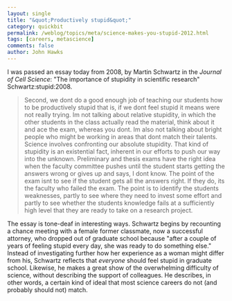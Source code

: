 ```yaml
---
layout: single 
title: "&quot;Productively stupid&quot;" 
category: quickbit
permalink: /weblog/topics/meta/science-makes-you-stupid-2012.html
tags: [careers, metascience] 
comments: false 
author: John Hawks 
---
```


I was passed an essay today from 2008, by Martin Schwartz in the <em>Journal of Cell Science</em>: "The importance of stupidity in scientific research" <bib>Schwartz:stupid:2008</bib>. 

<blockquote>Second, we dont do a good enough job of teaching our students how to be productively stupid  that is, if we dont feel stupid it means were not really trying. Im not talking about relative stupidity, in which the other students in the class actually read the material, think about it and ace the exam, whereas you dont. Im also not talking about bright people who might be working in areas that dont match their talents. Science involves confronting our absolute stupidity. That kind of stupidity is an existential fact, inherent in our efforts to push our way into the unknown. Preliminary and thesis exams have the right idea when the faculty committee pushes until the student starts getting the answers wrong or gives up and says, I dont know. The point of the exam isnt to see if the student gets all the answers right. If they do, its the faculty who failed the exam. The point is to identify the students weaknesses, partly to see where they need to invest some effort and partly to see whether the students knowledge fails at a sufficiently high level that they are ready to take on a research project.</blockquote>

The essay is tone-deaf in interesting ways. Schwartz begins by recounting a chance meeting with a female former classmate, now a successful attorney, who dropped out of graduate school because "after a couple of years of feeling stupid every day, she was ready to do something else." Instead of investigating further how her experience as a woman might differ from his, Schwartz reflects that <em>everyone</em> should feel stupid in graduate school. Likewise, he makes a great show of the overwhelming difficulty of science, without describing the support of colleagues. He describes, in other words, a certain kind of ideal that most science careers do not (and probably should not) match. 

